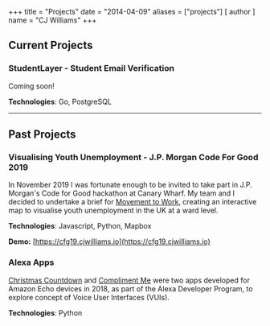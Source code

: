 +++
title = "Projects"
date = "2014-04-09"
aliases = ["projects"]
[ author ]
  name = "CJ Williams"
+++

## Current Projects

### StudentLayer - Student Email Verification

Coming soon!

**Technologies**: Go, PostgreSQL

***

## Past Projects

### Visualising Youth Unemployment - J.P. Morgan Code For Good 2019

In November 2019 I was fortunate enough to be invited to take part in J.P. Morgan's Code for Good hackathon at Canary 
Wharf. My team and I decided to undertake a brief for [Movement to Work](https://www.movementtowork.com/), creating an
interactive map to visualise youth unemployment in the UK at a ward level. 

**Technologies**: Javascript, Python, Mapbox

**Demo:** [https://cfg19.cjwilliams.io](https://cfg19.cjwilliams.io)

### Alexa Apps

[Christmas Countdown](https://www.amazon.co.uk/CJ-Williams-Christmas-Countdown/dp/B079YS4NG5/) and 
[Compliment Me](https://www.amazon.co.uk/CJ-Williams-Compliment-Me/dp/B07D1G5RWF) were two apps developed for Amazon 
Echo devices in 2018, as part of the Alexa Developer 
Program, to explore concept of Voice User Interfaces (VUIs). 

**Technologies**: Python

